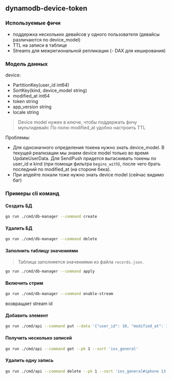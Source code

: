 ## dynamodb-device-token

### Используемые фичи
- поддержка нескольких девайсов у одного пользователя (девайсы различаются по device_model)
- TTL на записи в таблице
- Streams для межрегиональной репликации
(- DAX для кеширования)


### Модель данных

device:
- PartitionKey(user_id int64)
- SortKey(kind, device_model string)
- modified_at int64
- token string
- app_version string
- locale string

> Device model нужен в ключе, чтобы поддержать фичу мультидевайс
> По полю modified_at удобно настроить TTL

Проблемы:
- Для однозначного определения токена нужно знать device_model. В текущей реализации мы знаем device model только во время UpdateUserData. Для SendPush придется вытаскивать токены по user_id и kind (при помощи фильтра `begins_with`), после чего 
брать последний по modified_at (на стороне бека).
- При апдейте локали тоже нужно знать device model (сейчас видимо баг)

### Примеры cli команд

#### Создать БД

```bash
go run ./cmd/db-manager --command create
```

#### Удалить БД

```bash
go run ./cmd/db-manager --command delete
```

#### Заполнить таблицу значениями

> Таблица заполняется значениями из файла `records.json`.

```bash
go run ./cmd/db-manager --command apply
```

#### Включить стрим
```bash
go run ./cmd/db-manager --command enable-stream
```

возвращает stream id

#### Добавить элемент

```bash
go run ./cmd/api --command put --data '{"user_id": 10, "modified_at": 12345, "kind": "android_general", "device_model": "redmi note 5", "token": "AAA-BBB-CCC-DDDEF", "app_version": "", "locale": "ru"}'
```

#### Получить несколько записей
```bash
go run ./cmd/api --command get --pk 1 --sort 'ios_general'
```

#### Удалить одну запись
```bash
go run ./cmd/api --command delete --pk 1 --sort 'ios_general#iphone 13'
```